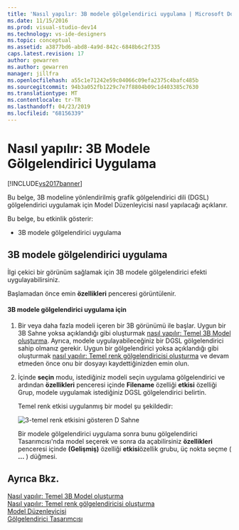 ```yaml
---
title: 'Nasıl yapılır: 3B modele gölgelendirici uygulama | Microsoft Docs'
ms.date: 11/15/2016
ms.prod: visual-studio-dev14
ms.technology: vs-ide-designers
ms.topic: conceptual
ms.assetid: a3877bd6-abd8-4a9d-842c-6848b6c2f335
caps.latest.revision: 17
author: gewarren
ms.author: gewarren
manager: jillfra
ms.openlocfilehash: a55c1e71242e59c04066c09efa2375c4bafc485b
ms.sourcegitcommit: 94b3a052fb1229c7e7f8804b09c1d403385c7630
ms.translationtype: MT
ms.contentlocale: tr-TR
ms.lasthandoff: 04/23/2019
ms.locfileid: "68156339"
---
```

# <a name="how-to-apply-a-shader-to-a-3-d-model"></a>Nasıl yapılır: 3B Modele Gölgelendirici Uygulama
[!INCLUDE[vs2017banner](../includes/vs2017banner.md)]

Bu belge, 3B modeline yönlendirilmiş grafik gölgelendirici dili (DGSL) gölgelendirici uygulamak için Model Düzenleyicisi nasıl yapılacağı açıklanır.  
  
 Bu belge, bu etkinlik gösterir:  
  
- 3B modele gölgelendirici uygulama  
  
## <a name="applying-a-shader-to-a-3-d-model"></a>3B modele gölgelendirici uygulama  
 İlgi çekici bir görünüm sağlamak için 3B modele gölgelendirici efekti uygulayabilirsiniz.  
  
 Başlamadan önce emin **özellikleri** penceresi görüntülenir.  
  
#### <a name="to-apply-a-shader-to-a-3-d-model"></a>3B modele gölgelendirici uygulama için  
  
1. Bir veya daha fazla modeli içeren bir 3B görünümü ile başlar. Uygun bir 3B Sahne yoksa açıklandığı gibi oluşturmak [nasıl yapılır: Temel 3B Model oluşturma](../designers/how-to-create-a-basic-3-d-model.md). Ayrıca, modele uygulayabileceğiniz bir DGSL gölgelendirici sahip olmanız gerekir. Uygun bir gölgelendirici yoksa açıklandığı gibi oluşturmak [nasıl yapılır: Temel renk gölgelendiricisi oluşturma](../designers/how-to-create-a-basic-color-shader.md) ve devam etmeden önce onu bir dosyayı kaydettiğinizden emin olun.  
  
2. İçinde **seçin** modu, istediğiniz modeli seçin uygulama gölgelendirici ve ardından **özellikleri** penceresi içinde **Filename** özelliği **etkisi**  özelliği Grup, modele uygulamak istediğiniz DGSL gölgelendirici belirtin.  
  
   Temel renk etkisi uygulanmış bir model şu şekildedir:  
  
   ![3&#45;temel renk etkisini gösteren D Sahne](../designers/media/digit-3d-model-effect.png "basamak 3B Model etkisi")  
  
   Bir modele gölgelendirici uygulama sonra bunu gölgelendirici Tasarımcısı'nda model seçerek ve sonra da açabilirsiniz **özellikleri** penceresi içinde **(Gelişmiş)** özelliği **etkisi**özellik grubu, üç nokta seçme ( **...** ) düğmesi.  
  
## <a name="see-also"></a>Ayrıca Bkz.  
 [Nasıl yapılır: Temel 3B Model oluşturma](../designers/how-to-create-a-basic-3-d-model.md)   
 [Nasıl yapılır: Temel renk gölgelendiricisi oluşturma](../designers/how-to-create-a-basic-color-shader.md)   
 [Model Düzenleyicisi](../designers/model-editor.md)   
 [Gölgelendirici Tasarımcısı](../designers/shader-designer.md)
